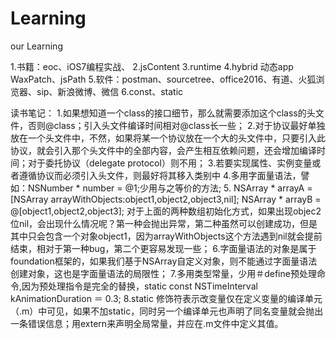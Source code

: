 # Learning
our Learning

1.书籍：eoc、iOS7编程实战、
2.jsContent
3.runtime
4.hybrid 动态app  WaxPatch、jsPath
5.软件：postman、sourcetree、office2016、有道、火狐浏览器、sip、新浪微博、微信
6.const、static


读书笔记：
1.如果想知道一个class的接口细节，那么就需要添加这个class的头文件，否则@class；引入头文件编译时间相对@class长一些；
2.对于协议最好单独放在一个头文件中，不然，如果将某一个协议放在一个大的头文件中，只要引入此协议，就会引入那个头文件中的全部内容，会产生相互依赖问题，还会增加编译时间；对于委托协议（delegate protocol）则不用；
3.若要实现属性、实例变量或者遵循协议而必须引入头文件，则最好将其移入类别中
4.多用字面量语法，譬如：NSNumber * number = @1;少用与之等价的方法;
5.
NSArray * arrayA = [NSArray arrayWithObjects:object1,object2,object3,nil];
NSArray * arrayB = @[object1,object2,object3];
对于上面的两种数组初始化方式，如果出现objec2位nil，会出现什么情况呢？第一种会抛出异常，第二种虽然可以创建成功，但是其中只会包含一个对象object1，因为arrayWithObjects这个方法遇到nil就会提前结束，相对于第一种bug，第二个更容易发现一些；
6.字面量语法的对象是属于foundation框架的，如果我们基于NSArray自定义对象，则不能通过字面量语法创建对象，这也是字面量语法的局限性；
7.多用类型常量，少用＃define预处理命令,因为预处理指令是完全的替换，static const NSTimeInterval kAnimationDuration ＝ 0.3;
8.static 修饰符表示改变量仅在定义变量的编译单元（.m）中可见，如果不加static，同时另一个编译单元也声明了同名变量就会抛出一条错误信息；用extern来声明全局常量，并应在.m文件中定义其值。
